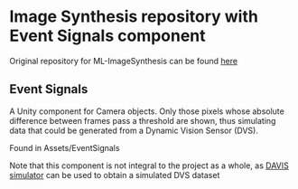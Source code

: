 # Image Synthesis repository with Event Signals component
Original repository for ML-ImageSynthesis can be found [here](https://bitbucket.org/Unity-Technologies/ml-imagesynthesis/src/master/)

## Event Signals
A Unity component for Camera objects. Only those pixels whose absolute difference between frames pass a threshold are shown, thus simulating data that could be generated from a Dynamic Vision Sensor (DVS).  

Found in Assets/EventSignals

Note that this component is not integral to the project as a whole, as [DAVIS simulator](https://github.com/uzh-rpg/rpg_davis_simulator) can be used to obtain a simulated DVS dataset
